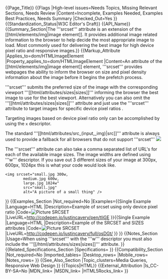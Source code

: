 {{Page_Title}}
{{Flags
|High-level issues=Needs Topics, Missing Relevant Sections, Needs Review
|Content=Incomplete, Examples Needed, Examples Best Practices, Needs Summary
|Checked_Out=Yes
}}
{{Standardization_Status|W3C Editor's Draft}}
{{API_Name}}
{{Summary_Section|The '''srcset''' attribute is an extension of the [[html/elements/img|image element]]. It provides  additional image related information to the browser to help decide the most appropriate image to load. Most commonly used for delivering the best image for high device pixel ratio and responsive images.}}
{{Markup_Attribute
|Applies_to=dom/HTMLImageElement
|Property_applies_to=dom/HTMLImageElement
|Content=An attribute of the [[html/elements/img|image element]] element, '''srcset''' provides webpages the ability to inform the browser on size and pixel density information about the image before it begins the prefetch process.

'''srcset''' submits the preferred size of the image with the corresponding viewport '''[[html/attributes/sizes|sizes]]''' informing the browser the best image to use for the best viewport. Alternatively you can also omit the '''[[html/attributes/sizes|sizes]]''' attribute and just use the '''srcset''' attribute to target images for specific device pixel ratios .

Targeting images based on device pixel ratio only can be accomplished by using the <code>x</code> descriptor.

The standard '''[[html/attributes/src_(input,_img)|src]]''' attribute is always used to provide a fallback for all browsers that do not support '''srcset'''
    <img srcset="small.jpg 1x, large.jpg 2x"
    src="small.jpg" />

The '''srcset''' attribute can also take a comma separated list of URL's for each of the available image sizes. The image widths are defined using '''w''' descriptor. If you save out 3 different sizes of your image at 300px, 600px, 1024px this is what your code would look like.

    <img srcset="small.jpg 300w,
            medium.jpg 600w,
            large.jpg 1024w"
            src="small.jpg"
            alt="A picture of a small thing" />
}}
{{Examples_Section
|Not_required=No
|Examples={{Single Example
|Language=HTML
|Description=Example of srcset using only device pixel ratio
|Code=<img 
      srcset="http://placehold.it/600x250&text=1x+Medium.jpg 1x, 
              http://placehold.it/1024x500&text=2x+Large.jpg 2x"
      src="http://placehold.it/300x150&text=Small.jpg+No+Picture+Support"
      alt="Picture SRCSET" />
|LiveURL=http://codepen.io/justincavery/pen/tliGE
}}{{Single Example
|Language=HTML
|Description=Example of the SRCSET and SIZES attributes
|Code=<img 
      srcset="http://placehold.it/300x150&text=500+Small.jpg 500w, 
              http://placehold.it/600x250&text=600+Medium.jpg 600w, 
              http://placehold.it/1024x500&text=1024+Large.jpg 1024w" 
      sizes="(min-width:500px) 33.3vw,
             (min-width:1000px) 50vw, 
             100vw" 
      src="http://placehold.it/300x150&text=Small.jpg+No+Picture+Support"
      alt="Picture SRCSET" />
|LiveURL=http://codepen.io/justincavery/full/osDGt/
}}
}}
{{Notes_Section
|Usage=When using '''srcset''' with the '''w''' descriptor you must also include the '''[[/html/attributes/sizes|sizes]]''' attribute.
}}
{{Related_Specifications_Section
|Specifications=
}}
{{Compatibility_Section
|Not_required=No
|Imported_tables=
|Desktop_rows=
|Mobile_rows=
|Notes_rows=
}}
{{See_Also_Section
|Topic_clusters=Media Queries, Responsive Web Design
}}
{{Topics|HTML}}
{{External_Attribution
|Is_CC-BY-SA=No
|MDN_link=
|MSDN_link=
|HTML5Rocks_link=
}}